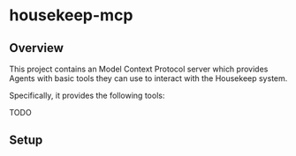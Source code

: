 # housekeep-mcp

## Overview

This project contains an Model Context Protocol server which provides
Agents with basic tools they can use to interact with the Housekeep
system.

Specifically, it provides the following tools:

TODO

## Setup
